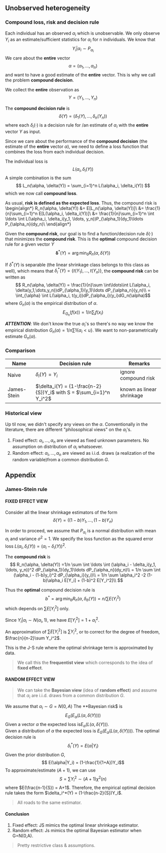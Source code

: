 
## Unobserved heterogeneity
### Compound loss, risk and decision rule
Each individual has an observed $\alpha_i$ which is unobservable. We only observe $Y_i$ as an estimate/sufficient statistics for $\alpha_i$ for n individuals. We know that
$$ Y_i | \alpha_i \sim P_{\alpha_i} $$
We care about the **entire** vector 
$$
\alpha = (\alpha_1, \ldots, \alpha_n)
$$ 
and want to have a good estimate of the **entire** vector.
This is why we call the problem **compound decision**.

We collect the **entire** observation as
$$
Y = (Y_1, \ldots, Y_n)
$$ 

The **compound decision rule** is 
$$
\delta(Y) = (\delta_1(Y), \ldots, \delta_n(Y_n))
$$
where each $\delta_i(\cdot)$ is a decision rule for /an estimate of $\alpha_i$ with the **entire** vector $Y$ as input.

Since we care about the performance of the **compound decision** (the estimate of the **entire** vector $\alpha$), we need to define a loss function that combines the loss from each individual decision.

The individual loss is 
$$L(\alpha_i, \delta_i(Y))$$
A simple combination is the sum 
$$ 
L_n(\alpha, \delta(Y)) = \sum_{i=1}^n L(\alpha_i, \delta_i(Y))
$$
which we now call **compound loss**.

As usual, **risk is defined as the expected loss**. Thus, the compound risk is
\begin{align*}
R_n(\alpha, \delta(Y))  &= E[L_n(\alpha, \delta(Y))]\\
 &= \frac{1}{n}\sum_{i=1}^n E[L(\alpha_i, \delta_i(Y))]\\
&= \frac{1}{n}\sum_{i=1}^n \int \ldots \int L(\alpha_i, \delta_i(y_1, \ldots, y_n))P_{\alpha_1}(dy_1)\ldots P_{\alpha_n}(dy_n)\\
\end{align*}

Given the **compound risk**, our goal is to find a function/decision rule $\delta(\cdot)$ that minimizes the **compound risk**. This is the **optimal** compound decision rule for a given vector $Y$
$$
\boldsymbol{\delta}^*(Y) = \arg\min_{\delta} R_n(\alpha, \delta(Y))
$$

If $\delta^*(Y)$ is separable (the linear shrinkage class belongs to this class as well), which means that $\delta_i^*(Y)=\{t(Y_1), \ldots, t(Y_n)\}$, the **compound risk** can be written as 
$$
R_n(\alpha, \delta(Y)) =  \frac{1}{n}\sum \int\ldots\int L(\alpha_i, \delta(y_1,\dots,y_n))dP_{\alpha_1}(y_1)\ldots dP_{\alpha_n}(y_n)\\
= \int_{\alpha} \int L(\alpha_i, t(y_i))dP_{\alpha_i}(y_i)dG_n(\alpha)$$
where $G_n(\alpha)$ is the empirical distribution of $\alpha$.
$$
E_{G_n}(f(x)) = 1/n \sum_i f(x_i)
$$

***ATTENTION***:
We don't know the true $\alpha_i$'s so there's no way we know the empirical distribution $G_n(\alpha)=1/n \sum 1\{\alpha_i<u\}$.
We want to non-parametrically estimate $G_n(\alpha)$.





### Comparison
| Name        | Decision rule                                                      | Remarks                   |
| ----------- | ------------------------------------------------------------------ | ------------------------- |
| Naive       | $\delta_i(Y) = Y_i$                                                | ignore compound risk      |
| James-Stein | $\delta_i(Y) = (1-\frac{n-2}{S})Y_i$ with S = $\sum_{i=1}^n Y_i^2$ | known as linear shrinkage |




### Historical view
Up til now, we didn't specify any views on the $\alpha$. Conventionally in the literature, there are different "philosophical views" on the $\alpha_i$'s. 
1. Fixed effect: $\alpha_i,\ldots,\alpha_n$ are viewed as fixed unknown parameters. No assumption on distribution of $\alpha_i$ whatsoever.
2. Random effect: $\alpha_i,\ldots,\alpha_n$ are viewed as i.i.d. draws (a realization of the random variable)from a common distribution $G$.

## Appendix
### James-Stein rule
#### FIXED EFFECT VIEW
Consider all the linear shrinkage estimators of the form
$$
\delta(Y) = ((1-b)Y_1, \ldots, (1-b)Y_n)
$$

In order to proceed, we assume that $P_{\alpha_i}$ is a normal distribution with mean $\alpha_i$ and variance $\sigma^2=1$.
We specify the loss function as the squared error loss $L(\alpha_i, \delta_i(Y)) = (\alpha_i - \delta_i(Y))^2$.

The **compound risk** is 
$$
R_n(\alpha, \delta(Y)) =1/n \sum \int \ldots \int (\alpha_i - \delta_i(y_1, \ldots, y_n))^2 dP_{\alpha_1}(dy_1)\ldots dP_{\alpha_n}(dy_n)\\
= 1/n \sum \int (\alpha_i - (1-b)y_i)^2 dP_{\alpha_i}(y_i)\\
= 1/n \sum \alpha_i^2 -2 (1-b)\alpha_i E[Y_i] + (1-b)^2 E[Y_i^2]\\
$$

Thus the **optimal** compound decision rule is 
$$
b^* = \arg\min_b R_n(\alpha, \delta_b(Y))=n/\sum E(Y_i^2)
$$
which depends on $\sum E[Y_i^2]$ only.

Since $Y_i|\alpha_i \sim N(\alpha_i, 1)$, we have $E[Y_i^2] = 1 + \alpha_i^2$.

An approximation of $\sum E[Y_i^2]$ is $\sum Y_i^2$, or to correct for the degree of freedom,
$\frac{n}{n-2}\sum Y_i^2$.

This is the J-S rule where the optimal shrinkage term is approximated by data.

> We call this the **frequentist view** which corresponds to the idea of **fixed effect**.

#### RANDOM EFFECT VIEW
> We can take the **Bayesian view** (idea of **random effect**) and assume that $\alpha_i$ are i.i.d. draws from a common distribution $G$.

We assume that $\alpha_i \sim G= N(0,A)$ 
The **Bayesian risk$ is 
$$ E_G(E_\alpha(L(\alpha, \delta(Y)))) $$
Given a vector $\alpha$ the expected loss is$E_\alpha(L(\alpha, \delta(Y)))$.  
Given a distribution of $\alpha$ the expected loss is $E_G(E_\alpha(L(\alpha, \delta(Y))))$.
The optimal decision rule is
$$ \delta_i^*(Y) = E(\alpha|Y_i) $$
Given the prior distribution $G$, 
$$ E(\alpha|Y_i) = (1-\frac{1}{1+A})Y_i$$
To approximate/estimate $(A+1)$, 
we can use 
$$
S = \sum Y_i^2 \sim (A+1)\chi^2(n)
$$ 
where $E(\frac{n-1}{S}) = A+1$.
Therefore, the empirical optimal decision rule takes the form $\delta_i^*(Y) = (1-\frac{n-2}{S})Y_i$.

> All roads to the same estimator.

#### Conclusion 

1. Fixed effect: JS mimics the optimal linear shrinkage estimator.
2. Random effect: Js mimics the optimal Bayesian estimator when G=N(0,A).
> Pretty restrictive class & assumptions.



